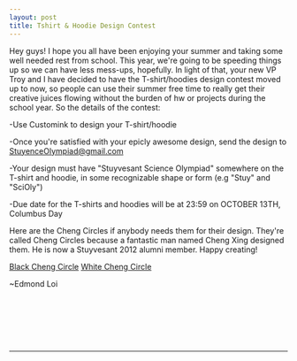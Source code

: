 ```yaml
---
layout: post
title: Tshirt & Hoodie Design Contest
---
```


Hey guys! I hope you all have been enjoying your summer and taking some well needed rest from school. This year, we're going to be speeding things up so we can have less mess-ups, hopefully. In light of that, your new VP Troy and I have decided to have the T-shirt/hoodies design contest moved up to now, so people can use their summer free time to really get their creative juices flowing without the burden of hw or projects during the school year. So the details of the contest:

-Use Customink to design your T-shirt/hoodie

-Once you're satisfied with your epicly awesome design, send the design to StuyenceOlympiad@gmail.com

-Your design must have "Stuyvesant Science Olympiad" somewhere on the T-shirt and hoodie, in some recognizable shape or form (e.g "Stuy" and "SciOly")

-Due date for the T-shirts and hoodies will be at 23:59 on OCTOBER 13TH, Columbus Day

Here are the Cheng Circles if anybody needs them for their design. They're called Cheng Circles because a fantastic man named Cheng Xing designed them. He is now a Stuyvesant 2012 alumni member. Happy creating!

[Black Cheng Circle](https://www.facebook.com/download/665691250186262/Black%20Cheng%20Circle.jpg)
[White Cheng Circle](https://www.facebook.com/download/658179624273028/White%20Cheng%20Circle.jpg)

~Edmond Loi

<br>
<br>
<br>
<br>
<br>
<hr>
<br>
<br>
<br>
<br>
<br>